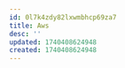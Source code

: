 ```yaml
---
id: 0l7k4zdy82lxwmbhcp69za7
title: Aws
desc: ''
updated: 1740408624948
created: 1740408624948
---
```

